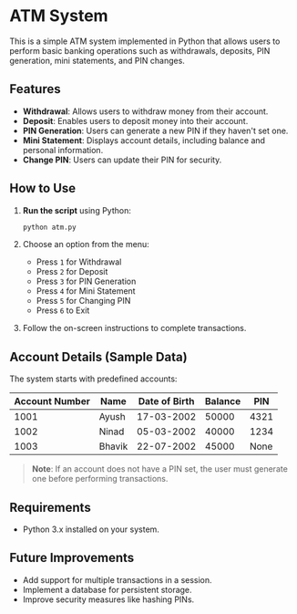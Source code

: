 # ATM System

This is a simple ATM system implemented in Python that allows users to perform basic banking operations such as withdrawals, deposits, PIN generation, mini statements, and PIN changes.

## Features

- **Withdrawal**: Allows users to withdraw money from their account.
- **Deposit**: Enables users to deposit money into their account.
- **PIN Generation**: Users can generate a new PIN if they haven't set one.
- **Mini Statement**: Displays account details, including balance and personal information.
- **Change PIN**: Users can update their PIN for security.

## How to Use

1. **Run the script** using Python:
   ```sh
   python atm.py
   ```
2. Choose an option from the menu:
   - Press `1` for Withdrawal
   - Press `2` for Deposit
   - Press `3` for PIN Generation
   - Press `4` for Mini Statement
   - Press `5` for Changing PIN
   - Press `6` to Exit

3. Follow the on-screen instructions to complete transactions.

## Account Details (Sample Data)

The system starts with predefined accounts:

| Account Number | Name   | Date of Birth  | Balance | PIN  |
|---------------|--------|---------------|---------|------|
| 1001          | Ayush  | 17-03-2002    | 50000   | 4321 |
| 1002          | Ninad  | 05-03-2002    | 40000   | 1234 |
| 1003          | Bhavik | 22-07-2002    | 45000   | None |

> **Note**: If an account does not have a PIN set, the user must generate one before performing transactions.

## Requirements

- Python 3.x installed on your system.

## Future Improvements

- Add support for multiple transactions in a session.
- Implement a database for persistent storage.
- Improve security measures like hashing PINs.

